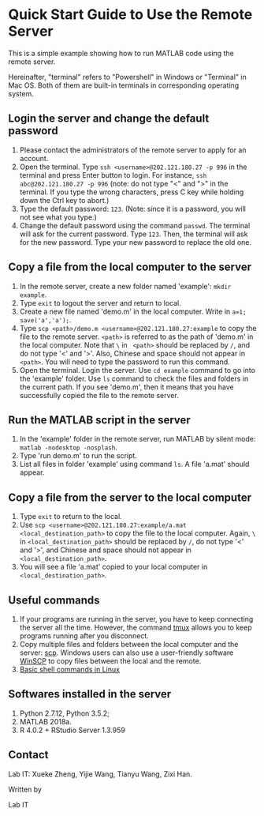 
# Quick Start Guide to Use the Remote Server
This is a simple example  showing how to run MATLAB code using the remote server. 

Hereinafter, "terminal" refers to "Powershell" in Windows or "Terminal" in Mac OS. Both of them are built-in terminals in corresponding operating system.

## Login the server and change the default password
1. Please contact the administrators of the remote server to apply for an account.
2. Open the terminal. Type `ssh <username>@202.121.180.27 -p 996` in the terminal and press Enter button to login.  For instance, `ssh abc@202.121.180.27 -p 996` (note: do not type "<" and ">" in the terminal. If you type the wrong characters, press C key while holding down the Ctrl key to abort.)
3. Type the default password: `123`. (Note: since it is a password, you will not see what you type.) 
4. Change the default password using the command `passwd`. The terminal will ask for the current password. Type `123`. Then, the terminal will ask for the new password. Type your new password to replace the old one.

## Copy a file from the local computer to the server
1. In the remote server, create a new folder named 'example': `mkdir example`. 
2. Type `exit` to logout the server and return to local. 
3. Create a new file named 'demo.m' in the local computer. Write in `a=1; save('a','a');`.
4. Type `scp <path>/demo.m <username>@202.121.180.27:example` to copy the file to the remote server. `<path>` is referred to as the path of 'demo.m' in the local computer. Note that `\` in ` <path>` should be replaced by `/`, and do not type '<' and '>'. Also, Chinese and space should not appear in `<path>`. You will need to type the password to run this command. 
5. Open the terminal. Login the server. Use `cd example` command to go into the 'example' folder. Use `ls` command to check the files and folders in the current path. If you see 'demo.m', then it means that you have successfully copied the file to the remote server.

## Run the MATLAB script in the server
1. In the 'example' folder in the remote server, run MATLAB by silent mode: `matlab -nodesktop -nosplash`.
4.   Type 'run demo.m' to run the script. 
5. List all files in folder 'example' using command `ls`. A file 'a.mat' should appear.

## Copy a file from the server to the local computer
1. Type `exit` to return to the local.
2. Use `scp <username>@202.121.180.27:example/a.mat <local_destination_path>` to copy the file to the local computer. Again, `\` in `<local_destination_path>` should be replaced by `/`, do not type '<' and '>', and Chinese and space should not appear in `<local_destination_path>`. 
3. You will see a file 'a.mat' copied to your local computer in `<local_destination_path>`.

## Useful commands
1. If your programs are running in the server, you have to keep connecting the server all the time. However, the command [tmux](https://www.ocf.berkeley.edu/~ckuehl/tmux/) allows you to keep programs running after you disconnect. 
2. Copy multiple files and folders between the local computer and the server: [scp](https://linuxhandbook.com/scp-command/).  Windows users can also use a user-friendly software [WinSCP](https://winscp.net/eng/index.php) to copy files between the local and the remote.
3. [Basic shell commands in Linux](https://www.geeksforgeeks.org/basic-shell-commands-in-linux/) 
## Softwares installed in the server
1. Python 2.7.12, Python 3.5.2;
2. MATLAB 2018a.
3. R 4.0.2 + RStudio Server 1.3.959

## Contact 
Lab IT: Xueke Zheng, Yijie Wang, Tianyu Wang, Zixi Han.






Written by 

Lab IT 




